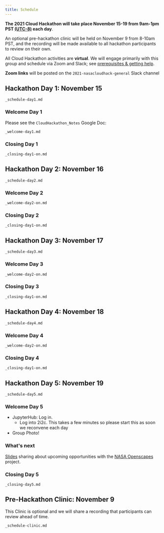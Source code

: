 ```yaml
---
title: Schedule
---
```


**The 2021 Cloud Hackathon will take place November 15-19 from 9am-1pm PST [(UTC-8)](https://www.timeanddate.com/time/zones/pst) each day**.   

An optional pre-hackathon clinic will be held on November 9 from 8-10am PST, and the recording will be made available to all hackathon participants to review on their own.

All Cloud Hackathon activities are **virtual**. We will engage primarily with this group and schedule via Zoom and Slack; see [prerequisites & getting help](https://nasa-openscapes.github.io/2021-Cloud-Hackathon/logistics/prerequisites.html).

**Zoom links** will be posted on the `2021-nasacloudhack-general` Slack channel
 
## Hackathon Day 1: November 15

```{.include}
_schedule-day1.md
```

### Welcome Day 1

Please see the `CloudHackathon_Notes` Google Doc: 
 
```{.include}
_welcome-day1.md
```

### Closing Day 1

```{.include}
_closing-day1-on.md
``` 
 
## Hackathon Day 2: November 16

```{.include}
_schedule-day2.md
```

### Welcome Day 2

```{.include}
_welcome-day2-on.md
```

### Closing Day 2

```{.include}
_closing-day1-on.md
```

## Hackathon Day 3: November 17

```{.include}
_schedule-day3.md
```

### Welcome Day 3

```{.include}
_welcome-day2-on.md
```

### Closing Day 3

```{.include}
_closing-day1-on.md
``` 

## Hackathon Day 4: November 18

```{.include}
_schedule-day4.md
```

### Welcome Day 4

```{.include}
_welcome-day2-on.md
```

### Closing Day 4

```{.include}
_closing-day1-on.md
``` 

## Hackathon Day 5: November 19

```{.include}
_schedule-day5.md
```

### Welcome Day 5

- JupyterHub: Log in. 
  - Log into 2i2c. This takes a few minutes so please start this as soon we reconvene each day
- Group Photo!  

### What's next 

[Slides](https://docs.google.com/presentation/d/1LKpdrssV97BFN3yh0LJEmj64wU0kaZp42in_SlsHFmc/edit#slide=id.gfbd87e8abc_0_0) sharing about upcoming opportunities with the [NASA Openscapes](https://nasa-openscapes.github.io/) project.

### Closing Day 5

```{.include} 
_closing-day5.md
``` 

## Pre-Hackathon Clinic: November 9

This Clinic is optional and we will share a recording that participants can review ahead of time. 


```{.include}
_schedule-clinic.md
```

